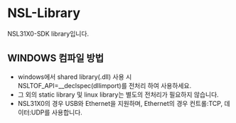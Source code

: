 # NSL-Library
NSL31X0-SDK library입니다.



## WINDOWS 컴파일 방법
- windows에서 shared library(.dll) 사용 시 NSLTOF_API=__declspec(dllimport)를 전처리 하여 사용하세요.
- 그 외의 static library 및 linux library는 별도의 전처리가 필요하지 않습니다.
- NSL31X0의 경우 USB와 Ethernet을 지원하며, Ethernet의 경우 컨트롤:TCP, 데이터:UDP를 사용합니다.
